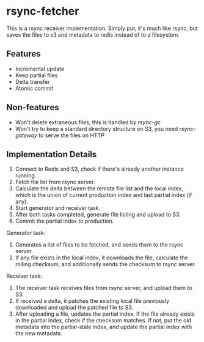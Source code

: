 # rsync-fetcher

This is a rsync receiver implementation. Simply put, it's much like rsync, but saves the files to s3 and metadata to
redis instead of to a filesystem.

## Features

- Incremental update
- Keep partial files
- Delta transfer
- Atomic commit

## Non-features

- Won't delete extraneous files, this is handled by *rsync-gc*
- Won't try to keep a standard directory structure on S3, you need *rsync-gateway* to serve the files on HTTP

## Implementation Details

1. Connect to Redis and S3, check if there's already another instance running.
2. Fetch file list from rsync server.
3. Calculate the delta between the remote file list and the local index, which is
   the union of current production index and last partial index (if any).
4. Start generator and receiver task.
5. After both tasks completed, generate file listing and upload to S3.
6. Commit the partial index to production.

Generator task:

1. Generates a list of files to be fetched, and sends them to the rsync server.
2. If any file exists in the local index, it downloads the file, calculate the rolling checksum, and additionally sends
   the checksum to rsync server.

Receiver task:

1. The receiver task receives files from rsync server, and upload them to S3.
2. If received a delta, it patches the existing local file previously downloaded and upload the patched file to S3.
3. After uploading a file, updates the partial index. If the file already exists in the partial index, check if the
   checksum matches. If not, put the old metadata into the partial-stale index, and update the partial index with the
   new metadata.